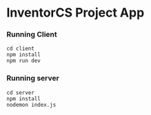 # InventorCS Project App

### Running Client

```
cd client
npm install
npm run dev
```

### Running server

```
cd server
npm install
nodemon index.js
```
